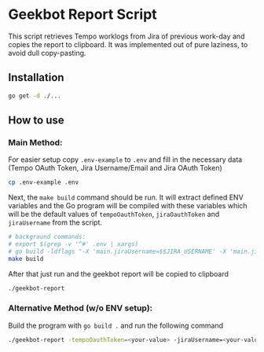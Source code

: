 # Geekbot Report Script

This script retrieves Tempo worklogs from Jira of previous work-day and copies the report to clipboard.
It was implemented out of pure laziness, to avoid dull copy-pasting.

## Installation

```bash
go get -d ./...
```

## How to use

### Main Method:

For easier setup copy `.env-example` to `.env` and fill in the necessary data (Tempo OAuth Token, Jira Username/Email and Jira OAuth Token)
```bash
cp .env-example .env
```

Next, the `make build` command should be run. It will extract defined ENV variables and
the Go program will be compiled with these variables which will be the default values of
`tempoOauthToken`, `jiraOauthToken` and `jiraUsername` from the script.

```bash
# background commands:
# export $(grep -v '^#' .env | xargs)
# go build -ldflags "-X 'main.jiraUsername=$$JIRA_USERNAME' -X 'main.jiraOauthToken=$$JIRA_OAUTH_TOKEN' -X 'main.tempoOauthToken=$$TEMPO_OAUTH_TOKEN'"
make build
```

After that just run and the geekbot report will be copied to clipboard
```bash
./geekbot-report
```

### Alternative Method (w/o ENV setup):

Build the program with `go build .` and run the following command
```bash
./geekbot-report -tempoOauthToken=<your-value> -jiraUsername=<your-value> -jiraOauthToken=<your-value>
```